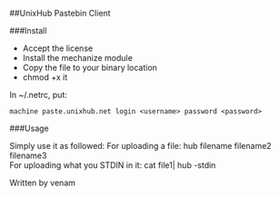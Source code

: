 ##UnixHub Pastebin Client

###Install

* Accept the license
* Install the mechanize module
* Copy the file to your binary location
* chmod +x it

In ~/.netrc, put:

``machine paste.unixhub.net login <username> password <password>``    

###Usage

Simply use it as followed:
    For uploading a file: hub filename filename2 filename3  
    For uploading what you STDIN in it: cat file1| hub -stdin

Written by venam

